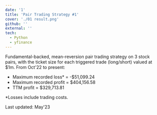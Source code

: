 ```yaml
---
date: '1'
title: 'Pair Trading Strategy #1'
cover: './01 result.png'
github: ''
external: ''
tech:
  - Python
  - yfinance
---
```


Fundamental-backed, mean-reversion pair trading strategy on 3 stock pairs, with the ticket size for each triggered trade (long/short) valued at $1m. From Oct'22 to present:

- Maximum recorded loss\* = -$51,099.24
- Maximum recorded profit = $404,156.58
- TTM profit = $329,713.81

\*Losses include trading costs.

Last updated: May'23
